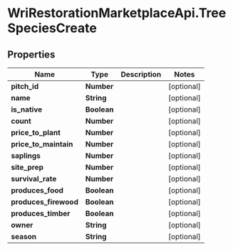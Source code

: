 # WriRestorationMarketplaceApi.TreeSpeciesCreate

## Properties
Name | Type | Description | Notes
------------ | ------------- | ------------- | -------------
**pitch_id** | **Number** |  | [optional] 
**name** | **String** |  | [optional] 
**is_native** | **Boolean** |  | [optional] 
**count** | **Number** |  | [optional] 
**price_to_plant** | **Number** |  | [optional] 
**price_to_maintain** | **Number** |  | [optional] 
**saplings** | **Number** |  | [optional] 
**site_prep** | **Number** |  | [optional] 
**survival_rate** | **Number** |  | [optional] 
**produces_food** | **Boolean** |  | [optional] 
**produces_firewood** | **Boolean** |  | [optional] 
**produces_timber** | **Boolean** |  | [optional] 
**owner** | **String** |  | [optional] 
**season** | **String** |  | [optional] 


